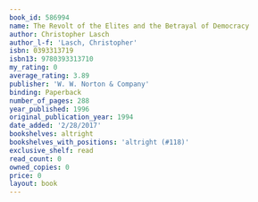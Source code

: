 ```yaml
---
book_id: 586994
name: The Revolt of the Elites and the Betrayal of Democracy
author: Christopher Lasch
author_l-f: 'Lasch, Christopher'
isbn: 0393313719
isbn13: 9780393313710
my_rating: 0
average_rating: 3.89
publisher: 'W. W. Norton & Company'
binding: Paperback
number_of_pages: 288
year_published: 1996
original_publication_year: 1994
date_added: '2/28/2017'
bookshelves: altright
bookshelves_with_positions: 'altright (#118)'
exclusive_shelf: read
read_count: 0
owned_copies: 0
price: 0
layout: book
---
```

